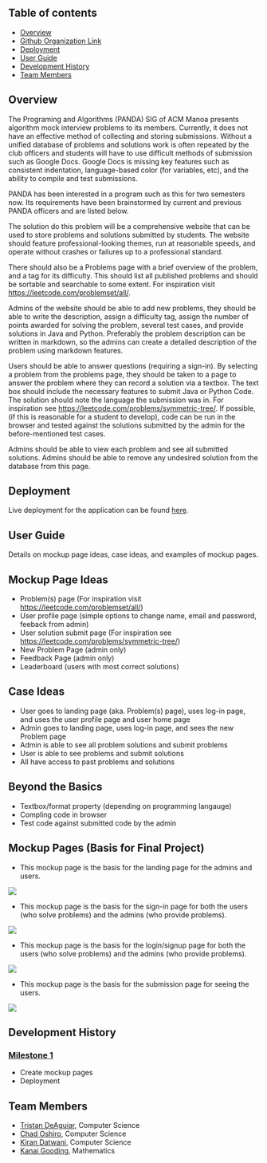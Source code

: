 ## Table of contents

* [Overview](#overview)
* [Github Organization Link](https://github.com/uh-code-submissions)
* [Deployment](#deployment)
* [User Guide](#user-guide)
* [Development History](#development-history)
* [Team Members](#team-members)

## Overview

The Programing and Algorithms (PANDA) SIG of ACM Manoa presents algorithm mock interview problems to its members.  Currently, it does not have an effective method of collecting and storing submissions.  Without a unified database of problems and solutions work is often repeated by the club officers and students will have to use difficult methods of submission such as Google Docs.  Google Docs is missing key features such as consistent indentation, language-based color (for variables, etc), and the ability to compile and test submissions.  

PANDA has been interested in a program such as this for two semesters now.  Its requirements have been brainstormed by current and previous PANDA officers and are listed below.

The solution do this problem will be a comprehensive website that can be used to store problems and solutions submitted by students.  The website should feature professional-looking themes, run at reasonable speeds, and operate without crashes or failures up to a professional standard.  

There should also be a Problems page with a brief overview of the problem, and a tag for its difficulty.  This should list all published problems and should be sortable and searchable to some extent.  For inspiration visit https://leetcode.com/problemset/all/.  

Admins of the website should be able to add new problems, they should be able to write the description, assign a difficulty tag, assign the number of points awarded for solving the problem, several test cases, and provide solutions in Java and Python.  Preferably the problem description can be written in markdown, so the admins can create a detailed description of the problem using markdown features.  

Users should be able to answer questions (requiring a sign-in).  By selecting a problem from the problems page, they should be taken to a page to answer the problem where they can record a solution via a textbox.  The text box should include the necessary features to submit Java or Python Code.  The solution should note the language the submission was in.  For inspiration see https://leetcode.com/problems/symmetric-tree/.  If possible, (if this is reasonable for a student to develop), code can be run in the browser and tested against the solutions submitted by the admin for the before-mentioned test cases.  

Admins should be able to view each problem and see all submitted solutions.  Admins should be able to remove any undesired solution from the database from this page.

## Deployment
Live deployment for the application can be found [here](http://uhcodesubmissions.club/).

## User Guide
Details on mockup page ideas, case ideas, and examples of mockup pages.

## Mockup Page Ideas
- Problem(s) page (For inspiration visit https://leetcode.com/problemset/all/)
- User profile page (simple options to change name, email and password, feeback from admin)
- User solution submit page (For inspiration see https://leetcode.com/problems/symmetric-tree/)
- New Problem Page (admin only)
- Feedback Page (admin only)
- Leaderboard (users with most correct solutions)

## Case Ideas
- User goes to landing page (aka. Problem(s) page), uses log-in page, and uses the user profile page and user home page
- Admin goes to landing page, uses log-in page, and sees the new Problem page
- Admin is able to see all problem solutions and submit problems
- User is able to see problems and submit solutions
- All have access to past problems and solutions

## Beyond the Basics
- Textbox/format property (depending on programming langauge)
- Compling code in browser
- Test code against submitted code by the admin

## Mockup Pages (Basis for Final Project)
- This mockup page is the basis for the landing page for the admins and users.

<img class="ui medium left floated image" src="../landing.jpg">

- This mockup page is the basis for the sign-in page for both the users (who solve problems) and the admins (who provide problems).

<img class="ui medium floated image" src="../signIn.jpg">

- This mockup page is the basis for the login/signup page for both the users (who solve problems) and the admins (who provide problems).

<img class="ui medium left floated image" src="../signUp.jpg">

- This mockup page is the basis for the submission page for seeing the users.

<img class="ui medium right floated image" src="../submission.jpg">

## Development History
### [Milestone 1](https://github.com/uh-code-submissions/uh-code-submissions.github.io/projects/M1) 
- Create mockup pages
- Deployment

## Team Members

* [Tristan DeAguiar](https://tristn.github.io/), Computer Science
* [Chad Oshiro](https://chadoshiro.github.io/), Computer Science
* [Kiran Datwani](https://kirandatwani.github.io/), Computer Science
* [Kanai Gooding](https://kanaigooding.github.io/), Mathematics
